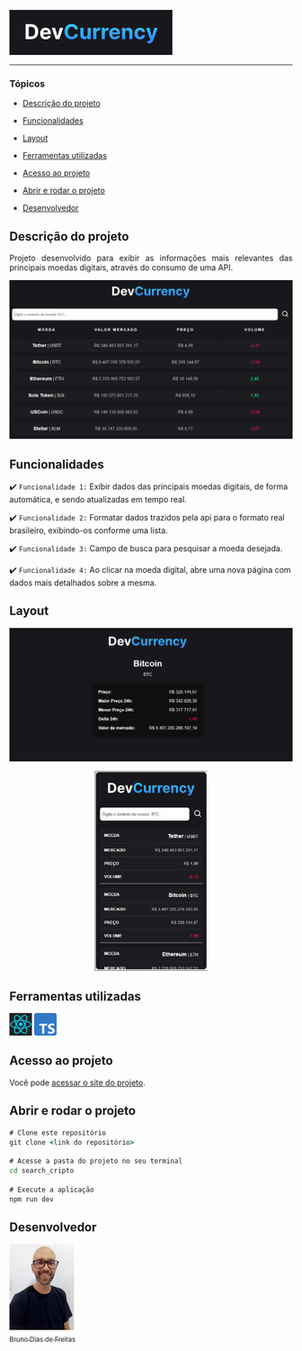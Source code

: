 ![logo DevCurrency](./src/assets/images/img4.png)

<hr>

### Tópicos

- [Descrição do projeto](#descrição-do-projeto)

- [Funcionalidades](#funcionalidades)

- [Layout](#layout)

- [Ferramentas utilizadas](#ferramentas-utilizadas)

- [Acesso ao projeto](#acesso-ao-projeto)

- [Abrir e rodar o projeto](#abrir-e-rodar-o-projeto)

- [Desenvolvedor](#desenvolvedor)

## Descrição do projeto

<p align="justify">
 Projeto desenvolvido para exibir as informações mais relevantes das principais moedas digitais, através do consumo de uma API.

![layout página principal](./src/assets/images/img1.png)

</p>

## Funcionalidades

:heavy_check_mark: `Funcionalidade 1:` Exibir dados das principais moedas digitais, de forma automática, e sendo atualizadas em tempo real.

:heavy_check_mark: `Funcionalidade 2:` Formatar dados trazidos pela api para o formato real brasileiro, exibindo-os conforme uma lista.

:heavy_check_mark: `Funcionalidade 3:` Campo de busca para pesquisar a moeda desejada.

:heavy_check_mark: `Funcionalidade 4:` Ao clicar na moeda digital, abre uma nova página com dados mais detalhados sobre a mesma.

## Layout

<div align="center">

![layout página após a busca por uma moeda específica](./src/assets/images/img2.png)

<img style='width:200px' src='./src/assets/images/img3.png' alt='layout responsivo para celular'>

  </div>

###

## Ferramentas utilizadas

<a href="https://react.dev/" style='text-decoration:none' target="_blank"> <img src="./src/assets/images/react.png" alt="react" width="40" height="40"/> </a> <a href="https://www.typescriptlang.org/" style='text-decoration:none' target="_blank"> <img src="./src/assets/images/Typescript.png" alt="typescript" width="40" height="40"/> </a>

###

## Acesso ao projeto

Você pode [acessar o site do projeto](https://search-cripto-dias.vercel.app/).

## Abrir e rodar o projeto

```cmd
# Clone este repositório
git clone <link do repositório>

# Acesse a pasta do projeto no seu terminal
cd search_cripto

# Execute a aplicação
npm run dev
```

## Desenvolvedor

[<img src="./src/assets/images/bruno.jpg" width=115><br><sub>Bruno Dias de Freitas</sub>](https://github.com/diasbrunodev)

